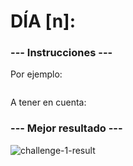 # DÍA [n]:

### --- Instrucciones ---

Por ejemplo:

~~~

~~~

A tener en cuenta:

### --- Mejor resultado ---

![challenge-1-result](best-result.JPG)